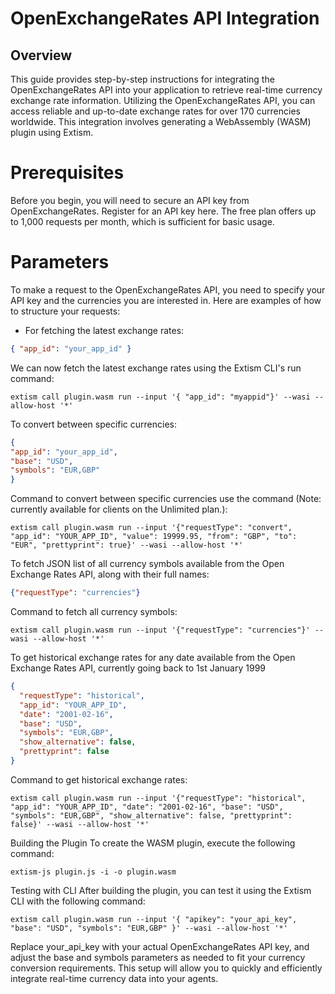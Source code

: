 # OpenExchangeRates API Integration
## Overview
This guide provides step-by-step instructions for integrating the OpenExchangeRates API into your application to retrieve real-time currency exchange rate information. Utilizing the OpenExchangeRates API, you can access reliable and up-to-date exchange rates for over 170 currencies worldwide. This integration involves generating a WebAssembly (WASM) plugin using Extism.

# Prerequisites
Before you begin, you will need to secure an API key from OpenExchangeRates. Register for an API key here. The free plan offers up to 1,000 requests per month, which is sufficient for basic usage.

# Parameters
To make a request to the OpenExchangeRates API, you need to specify your API key and the currencies you are interested in. Here are examples of how to structure your requests:

- For fetching the latest exchange rates:

```json
{ "app_id": "your_app_id" }
```

We can now fetch the latest exchange rates using the Extism CLI's run command:
```shell
extism call plugin.wasm run --input '{ "app_id": "myappid"}' --wasi --allow-host '*'
```

To convert between specific currencies:

```json
{
"app_id": "your_app_id",
"base": "USD",
"symbols": "EUR,GBP"
}
```

Command to convert between specific currencies use the command (Note: currently available for clients on the Unlimited plan.):
```shell
extism call plugin.wasm run --input '{"requestType": "convert", "app_id": "YOUR_APP_ID", "value": 19999.95, "from": "GBP", "to": "EUR", "prettyprint": true}' --wasi --allow-host '*'
```

To fetch JSON list of all currency symbols available from the Open Exchange Rates API, along with their full names:

```json
{"requestType": "currencies"}
```

Command to fetch all currency symbols:

```shell
extism call plugin.wasm run --input '{"requestType": "currencies"}' --wasi --allow-host '*'
```

To get historical exchange rates for any date available from the Open Exchange Rates API, currently going back to 1st January 1999

```json
{
  "requestType": "historical",
  "app_id": "YOUR_APP_ID",
  "date": "2001-02-16",
  "base": "USD",
  "symbols": "EUR,GBP",
  "show_alternative": false,
  "prettyprint": false
}
```
Command to get historical exchange rates:
```shell
extism call plugin.wasm run --input '{"requestType": "historical", "app_id": "YOUR_APP_ID", "date": "2001-02-16", "base": "USD", "symbols": "EUR,GBP", "show_alternative": false, "prettyprint": false}' --wasi --allow-host '*'
```

Building the Plugin
To create the WASM plugin, execute the following command:

```shell
extism-js plugin.js -i -o plugin.wasm
```
Testing with CLI
After building the plugin, you can test it using the Extism CLI with the following command:


```shell
extism call plugin.wasm run --input '{ "apikey": "your_api_key", "base": "USD", "symbols": "EUR,GBP" }' --wasi --allow-host '*'
```
Replace your_api_key with your actual OpenExchangeRates API key, and adjust the base and symbols parameters as needed to fit your currency conversion requirements. This setup will allow you to quickly and efficiently integrate real-time currency data into your agents.
